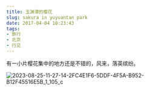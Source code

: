 ```yaml
---
title: 玉渊潭的樱花
slug: sakura in yuyuantan park
date: 2017-04-04 10:23:43
tags:
- 旅行
- 北京
- 行见
---
```


有一小片樱花集中的地方还是不错的，风来，落英缤纷。

![2023-08-25-11-27-14-2FC4E1F6-5DDF-4F5A-B952-B12F45516E5B_1_105_c](https://raw.githubusercontent.com/xbot/image-hosting/master/blog/2023-08-25-11-27-14-2FC4E1F6-5DDF-4F5A-B952-B12F45516E5B_1_105_c.jpeg)